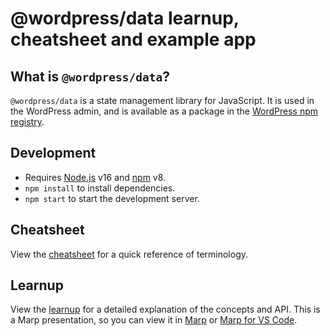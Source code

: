 # @wordpress/data learnup, cheatsheet and example app

## What is `@wordpress/data`?

`@wordpress/data` is a state management library for JavaScript. It is used in the WordPress admin, and is available as a package in the [WordPress npm registry](https://www.npmjs.com/package/@wordpress/data).

## Development

- Requires [Node.js](https://nodejs.org/en/) v16 and [npm](https://www.npmjs.com/) v8.
- `npm install` to install dependencies.
- `npm start` to start the development server.

## Cheatsheet

View the [cheatsheet](docs/wp-data-cheatsheet.md) for a quick reference of terminology.

## Learnup

View the [learnup](docs/wp-data-learnup.md) for a detailed explanation of the concepts and API. This is a Marp presentation, so you can view it in [Marp](https://marp.app/) or [Marp for VS Code](https://marketplace.visualstudio.com/items?itemName=marp-team.marp-vscode).
